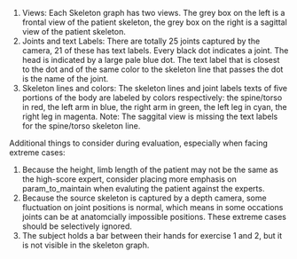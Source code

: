 1. Views: Each Skeleton graph has two views. The grey box on the left is a frontal view of the patient skeleton, the grey box on the right is a sagittal view of the patient skeleton.
2. Joints and text Labels: There are totally 25 joints captured by the camera, 21 of these has text labels. Every black dot indicates a joint. The head is indicated by a large pale blue dot. The text label that is closest to the dot and of the same color to the skeleton line that passes the dot is the name of the joint.
3. Skeleton lines and colors: 
The skeleton lines and joint labels texts of five portions of the body are labeled by colors respectively: the spine/torso in red, the left arm in blue, the right arm in green, the left leg in cyan, the right leg in magenta.
Note: The saggital view is missing the text labels for the spine/torso skeleton line.

Additional things to consider during evaluation, especially when facing extreme cases:
1. Because the height, limb length of the patient may not be the same as the high-score expert, consider placing more emphasis on param_to_maintain when evaluting the patient against the experts.
2. Because the source skeleton is captured by a depth camera, some fluctuation on joint positions is normal, which means in some occations joints can be at anatomcially impossible positions. These extreme cases should be selectively ignored.
3. The subject holds a bar between their hands for exercise 1 and 2, but it is not visible in the skeleton graph.